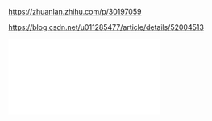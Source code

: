 https://zhuanlan.zhihu.com/p/30197059


https://blog.csdn.net/u011285477/article/details/52004513





![image-20191128220858626](readme/10.00-02-Otsu方法.md)

